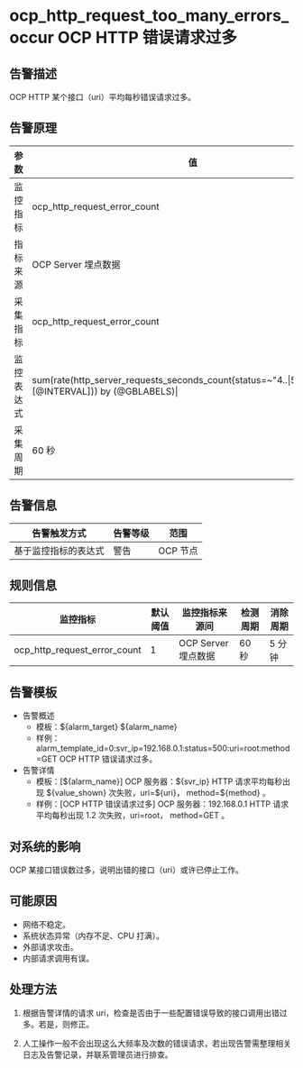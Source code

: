 # ocp_http_request_too_many_errors_occur OCP HTTP 错误请求过多

## 告警描述

OCP HTTP 某个接口（uri）平均每秒错误请求过多。

## 告警原理

|参数|值|
|------|------|
|监控指标|ocp_http_request_error_count|
|指标来源|OCP Server 埋点数据|
|采集指标|ocp_http_request_error_count|
|监控表达式|sum(rate(http_server_requests_seconds_count{status=~"4..\|5..",@LABELS}[@INTERVAL])) by (@GBLABELS)\|
|采集周期|60 秒|

## 告警信息

|告警触发方式|告警等级|范围|
|------|------|----|
|基于监控指标的表达式|警告|OCP 节点|

## 规则信息

|监控指标|默认阈值|监控指标来源间|检测周期|消除周期|
|-----|-----|-----|-----|-----|
|ocp_http_request_error_count|1|OCP Server 埋点数据|60 秒|5 分钟|

## 告警模板

* 告警概述
  * 模板：\${alarm_target} \${alarm_name}
  * 样例：alarm_template_id=0:svr_ip=192.168.0.1:status=500:uri=root:method=GET OCP HTTP 错误请求过多。
* 告警详情
  * 模板：[\${alarm_name}] OCP 服务器：\${svr_ip} HTTP 请求平均每秒出现 \${value_shown} 次失败，uri=\${uri}， method=\${method} 。
  * 样例：[OCP HTTP 错误请求过多] OCP 服务器：192.168.0.1 HTTP 请求平均每秒出现 1.2 次失败，uri=root， method=GET 。

## 对系统的影响

OCP 某接口错误数过多，说明出错的接口（uri）或许已停止工作。

## 可能原因

* 网络不稳定。
* 系统状态异常（内存不足、CPU 打满）。
* 外部请求攻击。
* 内部请求调用有误。

## 处理方法

1. 根据告警详情的请求 uri，检查是否由于一些配置错误导致的接口调用出错过多。若是，则修正。

2. 人工操作一般不会出现这么大频率及次数的错误请求，若出现告警需整理相关日志及告警记录，并联系管理员进行排查。
